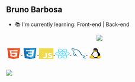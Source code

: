 ## Bruno Barbosa

- 📚 I'm currently learning: Front-end | Back-end

<div align="center">
  <a href="https://github.com/bsbarbosa">
  <img height="180em" src="https://github-readme-stats.vercel.app/api?username=bsbarbosa&show_icons=true&theme=github_dark&include_all_commits=true&count_private=true"/>
  <!-- <img height="180em" src="https://github-readme-stats.vercel.app/api/top-langs?username=bsbarbosa&layout=compact&langs_count=7&theme=github_dark"/> -->
</div>
<div style="display: inline_block"><br>
  <img align="center" alt="Bsbarbosa-HTML" height="30" width="40" src="https://raw.githubusercontent.com/devicons/devicon/master/icons/html5/html5-original.svg">
  <img align="center" alt="Bsbarbosa-CSS" height="30" width="40" src="https://raw.githubusercontent.com/devicons/devicon/master/icons/css3/css3-original.svg">
  <img align="center" alt="Bsbarbosa-Js" height="30" width="40" src="https://raw.githubusercontent.com/devicons/devicon/master/icons/javascript/javascript-plain.svg">
  <img align="center" alt="Bsbarbosa-React" height="30" width="40" src="https://raw.githubusercontent.com/devicons/devicon/master/icons/react/react-original.svg">
  <img align="center" alt="Bsbarbosa-Mysql" height="30" width="40" src="https://raw.githubusercontent.com/devicons/devicon/master/icons/mysql/mysql-original.svg">
  <img align="center" alt="Bsbarbosa-Linux" height="30" width="40" src="https://raw.githubusercontent.com/devicons/devicon/master/icons/linux/linux-original.svg">
  
  <!-- <img align="right" alt="Bsbarbosa-pic" height="150" style="border-radius:50px;"> -->
</div>

  ##
  
<div> 
  <a href = "mailto:bruno.barbosa1023@gmail.com"><img src="https://img.shields.io/badge/-Gmail-%23333?style=for-the-badge&logo=gmail&logoColor=red" target="_blank"></a>
  <!-- ![Snake animation](https://github.com/bsbarbosa/rafaballerini/blob/output/github-contribution-grid-snake.svg) -->
</div>

